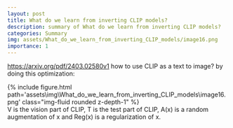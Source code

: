 ```yaml
---
layout: post
title: What do we learn from inverting CLIP models?
description: summary of What do we learn from inverting CLIP models?
categories: Summary
img: assets/What_do_we_learn_from_inverting_CLIP_models/image16.png
importance: 1
---
```

https://arxiv.org/pdf/2403.02580v1
how to use CLIP as a text to image? 
by doing this optimization:
<div class="row">
        <div class="col-sm mt-3 mt-md-0">
            {% include figure.html path='assets\img\What_do_we_learn_from_inverting_CLIP_models\image16.png' class="img-fluid rounded z-depth-1" %}
        </div>
    </div>
V is the vision part of CLIP, T is the test part of CLIP, A(x) is a random augmentation of x and Reg(x) is a regularization of x. 
